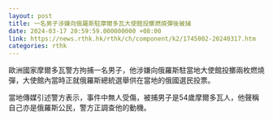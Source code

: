 ```yaml
---
layout: post
title: 一名男子涉嫌向俄羅斯駐摩爾多瓦大使館投擲燃燒彈後被捕
date: 2024-03-17 20:59:59.000000000 +08:00
link: https://news.rthk.hk/rthk/ch/component/k2/1745002-20240317.htm
categories: rthk
---
```


歐洲國家摩爾多瓦警方拘捕一名男子，他涉嫌向俄羅斯駐當地大使館投擲兩枚燃燒彈，大使館內當時正就俄羅斯總統選舉供在當地的俄國選民投票。

當地傳媒引述警方表示，事件中無人受傷，被捕男子是54歲摩爾多瓦人，他聲稱自己亦是俄羅斯公民，警方正調查他的動機。
